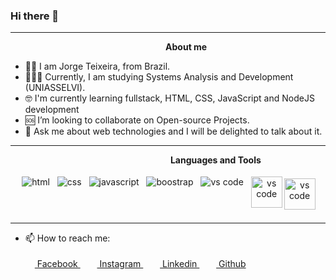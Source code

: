 ### Hi there 👋

---

&nbsp;&nbsp;&nbsp;&nbsp;&nbsp;&nbsp;&nbsp;&nbsp;&nbsp;&nbsp;&nbsp;&nbsp;&nbsp;&nbsp;&nbsp;&nbsp;&nbsp;&nbsp;&nbsp;&nbsp;&nbsp;&nbsp;&nbsp;&nbsp;&nbsp;&nbsp;&nbsp;&nbsp;&nbsp;&nbsp;&nbsp;&nbsp;&nbsp;&nbsp;&nbsp;&nbsp;&nbsp;&nbsp;&nbsp;&nbsp;&nbsp;&nbsp;&nbsp;&nbsp;&nbsp;&nbsp;&nbsp;&nbsp;&nbsp;&nbsp;&nbsp;&nbsp;&nbsp;&nbsp;&nbsp;&nbsp;&nbsp;&nbsp;&nbsp;&nbsp;&nbsp;&nbsp;&nbsp;<b>About me</b> <br>

- 🧔🏿 I am Jorge Teixeira, from Brazil.
- 👨🏿‍🎓 Currently, I am studying Systems Analysis and Development (UNIASSELVI).
- 🤓 I'm currently learning fullstack, HTML, CSS, JavaScript and NodeJS development
- 🆘 I’m looking to collaborate on Open-source Projects.
- 💬 Ask me about web technologies and I will be delighted to talk about it.

---

&nbsp; &nbsp; &nbsp;&nbsp;&nbsp;&nbsp;&nbsp;&nbsp;&nbsp;&nbsp;&nbsp;&nbsp;&nbsp;&nbsp;&nbsp;&nbsp;&nbsp;&nbsp;&nbsp;&nbsp;&nbsp;&nbsp;&nbsp;&nbsp;&nbsp;&nbsp;&nbsp;&nbsp;&nbsp;&nbsp;&nbsp;&nbsp;&nbsp;&nbsp;&nbsp;&nbsp;&nbsp;&nbsp;&nbsp;&nbsp;&nbsp;&nbsp;&nbsp;&nbsp;&nbsp;&nbsp;&nbsp;&nbsp;&nbsp;&nbsp;&nbsp;&nbsp;&nbsp;&nbsp;&nbsp;&nbsp;&nbsp;&nbsp;&nbsp;&nbsp;&nbsp;&nbsp;&nbsp;<b>Languages and Tools</b> <br>

<p align="center">
 <img src="https://img.icons8.com/color/48/000000/html-5.png" alt="html" style="vertical-align:top; margin:4px">
 <img src="https://img.icons8.com/color/48/000000/css3.png" alt="css" style="vertical-align:top; margin:4px">
 <img src="https://img.icons8.com/color/48/000000/javascript-logo-1.png" alt="javascript" style="vertical-align:top; margin:4px">
 <img src="https://img.icons8.com/color/48/000000/bootstrap.png" alt="boostrap" style="vertical-align:top; margin:4px">
 <img src="https://img.icons8.com/fluent/48/000000/visual-studio-code-2019.png" alt="vs code" style="vertical-align:top; margin:4px">
 <img src="https://img.icons8.com/dusk/64/000000/adobe-xd.png" alt="vs code" style="vertical-align:top; margin:4px; width: 50px">
 <img src="https://img.icons8.com/windows/64/000000/figma.png" alt="vs code" style="vertical-align:top; margin:7px 2px 7px -5px; width: 50px">
</p>

---

- 📫 How to reach me:
  <br>
  <br>
  <a href = "https://www.facebook.com/jorgesergioteixeira.jr/"> <img src = "https://cdn1.iconfinder.com/data/icons/logotypes/32/square-facebook-256.png" height= 15px width = 15px> Facebook </a>&nbsp;&nbsp;
  <a href = "https://www.instagram.com/jorgesergio.teixeira/"><img src = "https://image.flaticon.com/icons/svg/174/174855.svg" height= 15px width = 15px> Instagram </a>&nbsp;&nbsp;
  <a href = "https://www.linkedin.com/in/jorgeteixeirajr/"><img src = "https://image.flaticon.com/icons/svg/174/174857.svg" height= 15px width = 15px> Linkedin </a>&nbsp;&nbsp;
  <a href = "https://github.com/jorgeteixeirajr"><img src="https://img.icons8.com/fluent/48/000000/github.png" height= 15px width = 15px> Github </a>
